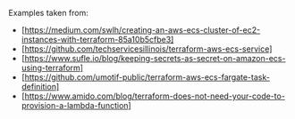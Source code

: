 
Examples taken from:

* [https://medium.com/swlh/creating-an-aws-ecs-cluster-of-ec2-instances-with-terraform-85a10b5cfbe3]
* [https://github.com/techservicesillinois/terraform-aws-ecs-service]
* [https://www.sufle.io/blog/keeping-secrets-as-secret-on-amazon-ecs-using-terraform]
* [https://github.com/umotif-public/terraform-aws-ecs-fargate-task-definition]
* [https://www.amido.com/blog/terraform-does-not-need-your-code-to-provision-a-lambda-function]